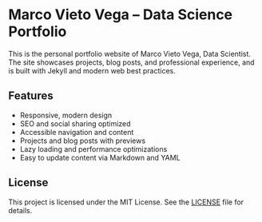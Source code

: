 # Marco Vieto Vega – Data Science Portfolio

This is the personal portfolio website of Marco Vieto Vega, Data Scientist. The site showcases projects, blog posts, and professional experience, and is built with Jekyll and modern web best practices.

## Features

- Responsive, modern design
- SEO and social sharing optimized
- Accessible navigation and content
- Projects and blog posts with previews
- Lazy loading and performance optimizations
- Easy to update content via Markdown and YAML

## License

This project is licensed under the MIT License. See the [LICENSE](LICENSE) file for details.
